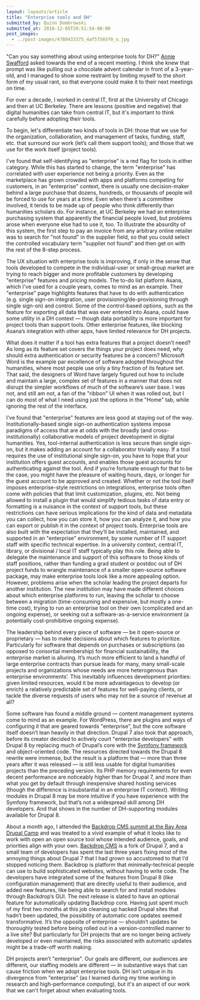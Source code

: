 ```yaml
---
layout: layouts/article
title: "Enterprise tools and DH"
submitted_by: Quinn Dombrowski
submitted_at: 2018-12-05T20:51:54-08:00
post_images:
  - ../post-images/4780433375_4af57565f0_o.jpg
---
```


"Can you say something about using enterprise tools for DH?" [Annie Swafford](https://annieswafford.wordpress.com/about/) asked towards the end of a recent meeting. I think she knew that prompt was like pulling out a chocolate advent calendar in front of a 3-year-old, and I managed to show some restraint by limiting myself to the short form of my usual rant, so that everyone could make it to their next meetings on time.


For over a decade, I worked in central IT, first at the University of Chicago and then at UC Berkeley. There are lessons (positive and negative) that digital humanities can take from central IT, but it's important to think carefully before adopting their tools.



To begin, let's differentiate two kinds of tools in DH: those that we use for the organization, collaboration, and management of tasks, funding, staff, etc. that surround our work (let’s call them support tools); and those that we use for the work itself (project tools).


I’ve found that self-identifying as "enterprise" is a red flag for tools in either category. While this has started to change, the term "enterprise" has correlated with user experience not being a priority. Even as the marketplace has grown crowded with apps and platforms competing for customers, in an "enterprise" context, there is usually one decision-maker behind a large purchase that dozens, hundreds, or thousands of people will be forced to use for years at a time. Even when there's a committee involved, it tends to be made up of people who think differently than humanities scholars do. For instance, at UC Berkeley we had an enterprise purchasing system that apparently the financial people loved, but problems arose when everyone else had to use it, too. To illustrate the absurdity of this system, the first step to pay an invoice from any arbitrary online retailer was to search for "not found" in the supplier field, so that you could select the controlled vocabulary term "supplier not found" and then get on with the rest of the 8-step process.


The UX situation with enterprise tools is improving, if only in the sense that tools developed to compete in the individual-user or small-group market are trying to reach bigger and more profitable customers by developing "enterprise" features and pricing models. The to-do list platform Asana, which I've used for a couple years, comes to mind as an example. Their "enterprise" page highlights features that have to do with authentication (e.g. single sign-on integration, user provisioning/de-provisioning through single sign-on) and control. Some of the control-based options, such as the feature for exporting all data that was ever entered into Asana, could have some utility in a DH context — though data portability is more important for project tools than support tools. Other enterprise features, like blocking Asana’s integration with other apps, have limited relevance for DH projects.


What does it matter if a tool has extra features that a project doesn’t need? As long as its feature set covers the things your project does need, why should extra authentication or security features be a concern? Microsoft Word is the example par excellence of software adopted throughout the humanities, where most people use only a tiny fraction of its feature set. That said, the designers of Word have largely figured out how to include and maintain a large, complex set of features in a manner that does not disrupt the simpler workflows of much of the software’s user base. I was not, and still am not, a fan of the "ribbon" UI when it was rolled out, but I can do most of what I need using just the options in the "Home" tab, while ignoring the rest of the interface.


I’ve found that "enterprise" features are less good at staying out of the way. Institutionally-based single sign-on authentication systems impose paradigms of access that are at odds with the broadly (and cross-institutionally) collaborative models of project development in digital humanities. Yes, tool-internal authentication is less secure than single sign-on, but it makes adding an account for a collaborator trivially easy. If a tool requires the use of institutional single sign-on, you have to hope that your institution offers guest accounts, and enables those guest accounts for authenticating against the tool. And if you’re fortunate enough for that to be the case, you might have the pleasure of waiting hours, days, or longer for the guest account to be approved and created. Whether or not the tool itself imposes enterprise-style restrictions on integrations, enterprise tools often come with policies that that limit customization, plugins, etc. Not being allowed to install a plugin that would simplify tedious tasks of data entry or formatting is a nuisance in the context of support tools, but these restrictions can have serious implications for the kind of data and metadata you can collect, how you can store it, how you can analyze it, and how you can export or publish it in the context of project tools. Enterprise tools are also built with the expectation that they’ll be installed, maintained, and supported in an "enterprise" environment, by some number of IT support staff with specific technical expertise. In a university context, central IT, library, or divisional / local IT staff typically play this role. Being able to delegate the maintenance and support of this software to those kinds of staff positions, rather than funding a grad student or postdoc out of DH project funds to wrangle maintenance of a smaller open-source software package, may make enterprise tools look like a more appealing option. However, problems arise when the scholar leading the project departs for another institution. The new institution may have made different choices about which enterprise platforms to run, leaving the scholar to choose between a migration (time-consuming and expensive, but mostly a one-time cost), trying to run an enterprise tool on their own (complicated and an ongoing expense), or seeking out a software-as-a-service environment (a potentially cost-prohibitive ongoing expense).


The leadership behind every piece of software — be it open-source or proprietary — has to make decisions about which features to prioritize. Particularly for software that depends on purchases or subscriptions (as opposed to consortial membership) for financial sustainability, the enterprise market is alluring. It’s much more efficient to land a handful of large enterprise contracts than pursue leads for many, many small-scale projects and organizations whose needs are more heterogenous than enterprise environments’. This inevitably influences development priorities: given limited resources, would it be more advantageous to develop (or enrich) a relatively predictable set of features for well-paying clients, or tackle the diverse requests of users who may not be a source of revenue at all?


Some software has found a middle ground — content management systems come to mind as an example. For WordPress, there are plugins and ways of configuring it that are geared towards "enterprise", but the core software itself doesn’t lean heavily in that direction. Drupal 7 also took that approach, before its creator decided to actively court "enterprise developers" with Drupal 8 by replacing much of Drupal’s core with the [Symfony framework](https://symfony.com/) and object-oriented code. The resources directed towards the Drupal 8 rewrite were immense, but the result is a platform that — more than three years after it was released — is still less usable for digital humanities projects than the preceding version. Its PHP memory requirements for even decent performance are noticeably higher than for Drupal 7, and more than what you get by default through inexpensive shared hosting services (though the difference is insubstantial in an enterprise IT context). Writing modules in Drupal 8 may be more intuitive if you have experience with the Symfony framework, but that’s not a widespread skill among DH developers. And that shows in the number of DH-supporting modules available for Drupal 8.


About a month ago, I attended the [Backdrop CMS summit at the Bay Area Drupal Camp](https://2018.badcamp.org/summits/backdrop-cms-summit) and was treated to a vivid example of what it looks like to work with open an open source tool whose intended audience, goals, and priorities align with your own. [Backdrop CMS](https://backdropcms.org/) is a fork of Drupal 7, and a small team of developers has spent the last three years fixing most of the annoying things about Drupal 7 that I had grown so accustomed to that I’d stopped noticing them. Backdrop is platform that minimally-technical people can use to build sophisticated websites, without having to write code. The developers have integrated some of the features from Drupal 8 (like configuration management) that are directly useful to their audience, and added new features, like being able to search for and install modules through Backdrop’s GUI. The next release is slated to have an optional feature for automatically updating Backdrop core. Having just spent much of my first two months at this job cleaning up hacked Drupal sites that hadn’t been updated, the possibility of automatic core updates seemed transformative. It’s the opposite of enterprise — shouldn’t updates be thoroughly tested before being rolled out in a version-controlled manner to a live site? But particularly for DH projects that are no longer being actively developed or even maintained, the risks associated with automatic updates might be a trade-off worth making.


DH projects aren’t "enterprise". Our goals are different, our audiences are different, our staffing models are different — in substantive ways that can cause friction when we adopt enterprise tools. DH isn’t unique in its divergence from "enterprise" (as I learned during my time working in research and high-performance computing), but it's an aspect of our work that we can't forget about when evaluating tools.


